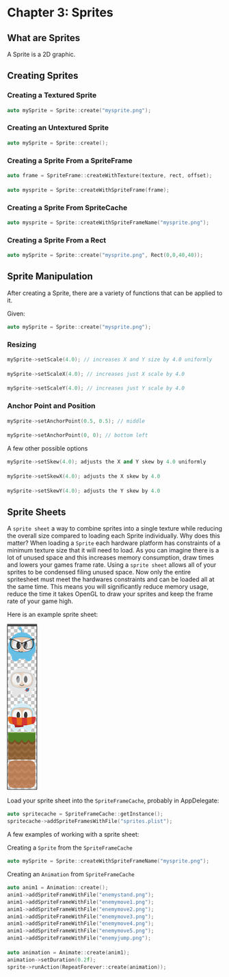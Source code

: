 # Chapter 3: Sprites

## What are Sprites
A Sprite is a 2D graphic.

## Creating Sprites     
        
### Creating a Textured Sprite     
```cpp
auto mySprite = Sprite::create("mysprite.png");
```
### Creating an Untextured Sprite
```cpp
auto mySprite = Sprite::create();
```
### Creating a Sprite From a SpriteFrame
```cpp
auto frame = SpriteFrame::createWithTexture(texture, rect, offset);
    
auto mysprite = Sprite::createWithSpriteFrame(frame);
```        
### Creating a Sprite From SpriteCache
```cpp
auto mysprite = Sprite::createWithSpriteFrameName("mysprite.png");
```
### Creating a Sprite From a Rect
```cpp
auto mySprite = Sprite::create("mysprite.png", Rect(0,0,40,40));
```
## Sprite Manipulation
After creating a Sprite, there are a variety of functions that can be applied to it.

Given:
```cpp
auto mySprite = Sprite::create("mysprite.png");
```
### Resizing
```cpp
mySprite->setScale(4.0); // increases X and Y size by 4.0 uniformly

mySprite->setScaleX(4.0); // increases just X scale by 4.0

mySprite->setScaleY(4.0); // increases just Y scale by 4.0
```
### Anchor Point and Position    
```cpp
mySprite->setAnchorPoint(0.5, 0.5); // middle

mySprite->setAnchorPoint(0, 0); // bottom left
```
    
A few other possible options
```cpp
mySprite->setSkew(4.0); adjusts the X and Y skew by 4.0 uniformly

mySprite->setSkewX(4.0); adjusts the X skew by 4.0

mySprite->setSkewY(4.0); adjusts the Y skew by 4.0
```
## Sprite Sheets
A `sprite sheet` a way to combine sprites into a single texture while reducing the overall size compared to loading each Sprite individually. Why does this matter? When loading a `Sprite` each hardware platform has constraints of a minimum texture size that it will need to load. As you can imagine there is a lot of unused space and this increases memory consumption, draw times and lowers your games frame rate. Using a `sprite sheet` allows all of your sprites to be condensed filing unused space. Now only the entire spritesheet must meet the hardwares constraints and can be loaded all at the same time. This means you will significantly reduce memory usage, reduce the time it takes OpenGL to draw your sprites and keep the frame rate of your game high.

Here is an example sprite sheet:

![](3/3_1.png "example SpriteSheet")

Load your sprite sheet into the `SpriteFrameCache`, probably in AppDelegate:
```cpp
auto spritecache = SpriteFrameCache::getInstance();
spritecache->addSpriteFramesWithFile("sprites.plist");
```
A few examples of working with a sprite sheet:

Creating a `Sprite` from the `SpriteFrameCache`
```cpp
auto mySprite = Sprite::createWithSpriteFrameName("mysprite.png");
```
Creating an `Animation` from `SpriteFrameCache`
```cpp
auto anim1 = Animation::create();
anim1->addSpriteFrameWithFile("enemystand.png");
anim1->addSpriteFrameWithFile("enemymove1.png");
anim1->addSpriteFrameWithFile("enemymove2.png");
anim1->addSpriteFrameWithFile("enemymove3.png");
anim1->addSpriteFrameWithFile("enemymove4.png");
anim1->addSpriteFrameWithFile("enemymove5.png");
anim1->addSpriteFrameWithFile("enemyjump.png");
  
auto animation = Animate::create(anim1);
animation->setDuration(0.2f);
sprite->runAction(RepeatForever::create(animation));
```